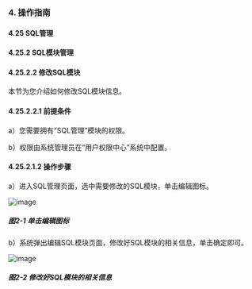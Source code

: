 ### 4. 操作指南

#### 4.25 SQL管理

#### 4.25.2 SQL模块管理

#### 4.25.2.2 修改SQL模块

本节为您介绍如何修改SQL模块信息。

#### 4.25.2.2.1 前提条件

a）您需要拥有“SQL管理”模块的权限。

b）权限由系统管理员在“用户权限中心”系统中配置。

#### 4.25.2.1.2 操作步骤

a）进入SQL管理页面，选中需要修改的SQL模块，单击编辑图标。

![image](https://user-images.githubusercontent.com/79617492/201886578-8fced441-0bf9-4f22-bb66-16850f4693fc.png)

##### 图2-1 单击编辑图标

b）系统弹出编辑SQL模块页面，修改好SQL模块的相关信息，单击确定即可。

![image](https://user-images.githubusercontent.com/79617492/201886603-2fd90fa8-ef02-4d0e-980a-7437b4c7b85a.png)

##### 图2-2 修改好SQL模块的相关信息
